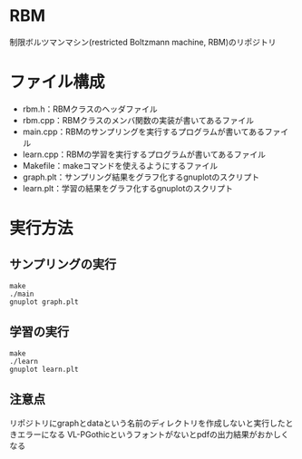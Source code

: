 # RBM
制限ボルツマンマシン(restricted Boltzmann machine, RBM)のリポジトリ

# ファイル構成
- rbm.h：RBMクラスのヘッダファイル
- rbm.cpp：RBMクラスのメンバ関数の実装が書いてあるファイル
- main.cpp：RBMのサンプリングを実行するプログラムが書いてあるファイル
- learn.cpp：RBMの学習を実行するプログラムが書いてあるファイル
- Makefile：makeコマンドを使えるようにするファイル
- graph.plt：サンプリング結果をグラフ化するgnuplotのスクリプト
- learn.plt：学習の結果をグラフ化するgnuplotのスクリプト

# 実行方法
## サンプリングの実行
```shell
make
./main
gnuplot graph.plt
```

## 学習の実行
```shell
make
./learn
gnuplot learn.plt
```

## 注意点
リポジトリにgraphとdataという名前のディレクトリを作成しないと実行したときエラーになる
VL-PGothicというフォントがないとpdfの出力結果がおかしくなる
